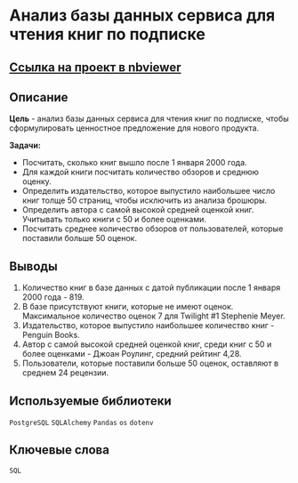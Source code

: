 # Анализ базы данных сервиса для чтения книг по подписке

## [Ссылка на проект в nbviewer](https://nbviewer.org/github/KSingular/yp_da_projects/blob/fb32fef3b155593d2b2f6a667da907cdde7f9ede/set_14_final_SQL/set_14_final_SQL.ipynb)

## Описание
**Цель** - анализ базы данных сервиса для чтения книг по подписке, чтобы сформулировать ценностное предложение для нового продукта.

**Задачи:**
* Посчитать, сколько книг вышло после 1 января 2000 года.
* Для каждой книги посчитать количество обзоров и среднюю оценку.
* Определить издательство, которое выпустило наибольшее число книг толще 50 страниц, чтобы исключить из анализа брошюры.
* Определить автора с самой высокой средней оценкой книг. Учитывать только книги с 50 и более оценками.
* Посчитать среднее количество обзоров от пользователей, которые поставили больше 50 оценок.

## Выводы 
1. Количество книг в базе данных с датой публикации после 1 января 2000 года - 819.  
2. В базе присутствуют книги, которые не имеют оценок. Максимальное количество оценок 7 для Twilight #1 Stephenie Meyer. 
3. Издательство, которое выпустило наибольшее количество книг - Penguin Books.
4. Автор с самой высокой средней оценкой книг, среди книг с 50 и более оценками - Джоан Роулинг, средний рейтинг 4,28.
5. Пользователи, которые поставили больше 50 оценок, оставляют в среднем 24 рецензии.

## Используемые библиотеки
`PostgreSQL` `SQLAlchemy` `Pandas` `os` `dotenv`

## Ключевые слова
`SQL` 